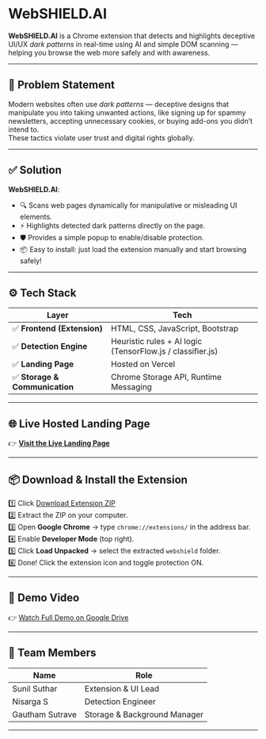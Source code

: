 # WebSHIELD.AI

**WebSHIELD.AI** is a Chrome extension that detects and highlights deceptive UI/UX *dark patterns* in real-time using AI and simple DOM scanning — helping you browse the web more safely and with awareness.

---

## 📌 **Problem Statement**

Modern websites often use *dark patterns* — deceptive designs that manipulate you into taking unwanted actions, like signing up for spammy newsletters, accepting unnecessary cookies, or buying add-ons you didn’t intend to.  
These tactics violate user trust and digital rights globally.

---

## ✅ **Solution**

**WebSHIELD.AI**:
- 🔍 Scans web pages dynamically for manipulative or misleading UI elements.
- ⚡ Highlights detected dark patterns directly on the page.
- 🛡️ Provides a simple popup to enable/disable protection.
- 📦 Easy to install: just load the extension manually and start browsing safely!

---

## ⚙️ **Tech Stack**

| Layer | Tech |
|-------|------|
| ✅ **Frontend (Extension)** | HTML, CSS, JavaScript, Bootstrap |
| ✅ **Detection Engine** | Heuristic rules + AI logic (TensorFlow.js / classifier.js) |
| ✅ **Landing Page** | Hosted on Vercel |
| ✅ **Storage & Communication** | Chrome Storage API, Runtime Messaging |

---

## 🌐 **Live Hosted Landing Page**

👉 **[Visit the Live Landing Page](https://webshield-ai.vercel.app/)**  


---

## 📦 **Download & Install the Extension**

1️⃣ Click [Download Extension ZIP](https://webshield-ai.vercel.app//webshield-extension.zip)  
2️⃣ Extract the ZIP on your computer.  
3️⃣ Open **Google Chrome** → type `chrome://extensions/` in the address bar.  
4️⃣ Enable **Developer Mode** (top right).  
5️⃣ Click **Load Unpacked** → select the extracted `webshield` folder.  
6️⃣ Done! Click the extension icon and toggle protection ON.

---

## 🎥 **Demo Video**

👉 [Watch Full Demo on Google Drive](https://your-google-drive-link)


---

## 👥 **Team Members**

| Name           | Role                         |
|----------------|------------------------------|
| Sunil Suthar   | Extension & UI Lead          |
| Nisarga S      | Detection Engineer           |
| Gautham Sutrave| Storage & Background Manager |

---





